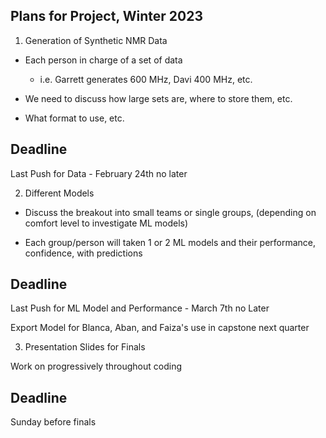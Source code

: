 
## Plans for Project, Winter 2023

1. Generation of Synthetic NMR Data
- Each person in charge of a set of data
	- i.e. Garrett generates 600 MHz, Davi 400 MHz, etc.

- We need to discuss how large sets are, where to store them, etc.

- What format to use, etc.


Deadline
----
Last Push for Data -  February 24th no later

2. Different Models
- Discuss the breakout into small teams or single groups, (depending on comfort level to investigate ML models)

- Each group/person will taken 1 or 2 ML models and their performance, confidence, with predictions


Deadline
------
Last Push for ML Model and Performance - March 7th no Later

Export Model for Blanca, Aban, and Faiza's use in capstone next quarter


3. Presentation Slides for Finals

Work on progressively throughout coding

Deadline
----
Sunday before finals

